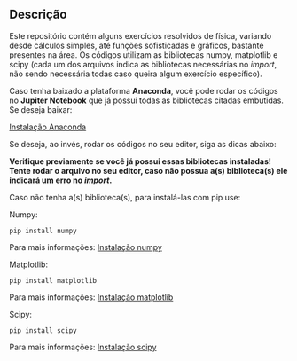 ## Descrição

Este repositório contém alguns exercícios resolvidos de física, variando desde cálculos simples, até funções sofisticadas e gráficos, bastante presentes na área. Os códigos utilizam as bibliotecas numpy, matplotlib e scipy (cada um dos arquivos indica as bibliotecas necessárias no _import_, não sendo necessária todas caso queira algum exercício específico).

Caso tenha baixado a plataforma **Anaconda**, você pode rodar os códigos no **Jupiter Notebook** que já possui todas as bibliotecas citadas embutidas. Se deseja baixar:

[Instalação Anaconda](https://www.anaconda.com/products/distribution)

Se deseja, ao invés, rodar os códigos no seu editor, siga as dicas abaixo:

**Verifique previamente se você já possui essas bibliotecas instaladas! Tente rodar o arquivo no seu editor, caso não possua a(s) biblioteca(s) ele indicará um erro no _import_.**

Caso não tenha a(s) biblioteca(s), para instalá-las com pip use:

Numpy:
```
pip install numpy
```
Para mais informações:
[Instalação numpy](https://numpy.org/install/)

Matplotlib:
```
pip install matplotlib
```
Para mais informações:
[Instalação matplotlib](https://matplotlib.org/stable/users/getting_started/index.html#installation-quick-start)

Scipy:
```
pip install scipy
```
Para mais informações:
[Instalação scipy](https://scipy.org/install/)
